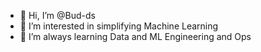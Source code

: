 - 👋 Hi, I’m @Bud-ds
- 👀 I’m interested in simplifying Machine Learning
- 🌱 I’m always learning Data and ML Engineering and Ops

<!---
Bud-ds/Bud-ds is a ✨ special ✨ repository because its `README.md` (this file) appears on your GitHub profile.
You can click the Preview link to take a look at your changes.
--->
